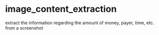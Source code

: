 # image_content_extraction
extract the information regarding the amount of money, payer, time, etc. from a screenshot
